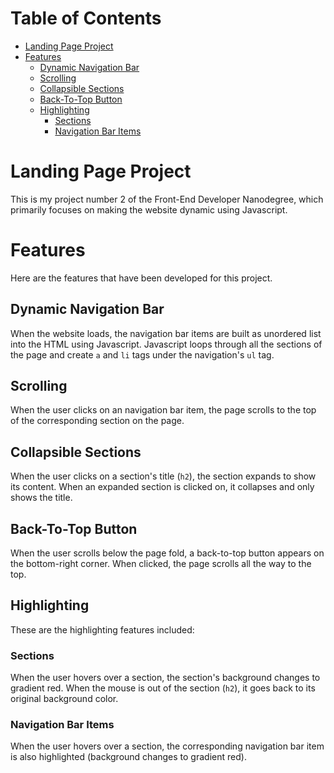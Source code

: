 # Table of Contents

- [Landing Page Project](#landing-page-project)
- [Features](#features)
  * [Dynamic Navigation Bar](#dynamic-navigation-bar)
  * [Scrolling](#scrolling)
  * [Collapsible Sections](#collapsible-sections)
  * [Back-To-Top Button](#back-to-top-button)
  * [Highlighting](#highlighting)
    + [Sections](#sections)
    + [Navigation Bar Items](#navigation-bar-items)

# Landing Page Project

This is my project number 2 of the Front-End Developer Nanodegree, which primarily focuses on making the website dynamic using Javascript.

# Features

Here are the features that have been developed for this project.

## Dynamic Navigation Bar

When the website loads, the navigation bar items are built as unordered list into the HTML using Javascript. Javascript loops through all the sections of the page and create `a` and `li` tags under the navigation's `ul` tag.

## Scrolling

When the user clicks on an navigation bar item, the page scrolls to the top of the corresponding section on the page.

## Collapsible Sections

When the user clicks on a section's title (`h2`), the section expands to show its content. When an expanded section is clicked on, it collapses and only shows the title.

## Back-To-Top Button

When the user scrolls below the page fold, a back-to-top button appears on the bottom-right corner. When clicked, the page scrolls all the way to the top.

## Highlighting

These are the highlighting features included:

### Sections

When the user hovers over a section, the section's background changes to gradient red. When the mouse is out of the section (`h2`), it goes back to its original background color.

### Navigation Bar Items

When the user hovers over a section, the corresponding navigation bar item is also highlighted (background changes to gradient red).
